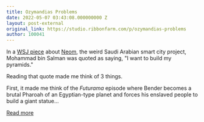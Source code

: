 ```yaml
---
title: Ozymandias Problems
date: 2022-05-07 03:43:08.000000000 Z
layout: post-external
original_link: https://studio.ribbonfarm.com/p/ozymandias-problems
author: 100041
---
```


In a [WSJ piece](https://studio.ribbonfarm.com/subscribe?utm_medium=rss&utm_content=53791669) about [Neom](https://studio.ribbonfarm.com/subscribe?utm_medium=rss&utm_content=53791669), the weird Saudi Arabian smart city project, Mohammad bin Salman was quoted as saying, "I want to build my pyramids."

Reading that quote made me think of 3 things.

First, it made me think of the _Futurama_ episode where Bender becomes a brutal Pharoah of an Egyptian-type planet and forces his enslaved people to build a giant statue…

[Read more](https://studio.ribbonfarm.com/p/ozymandias-problems)

